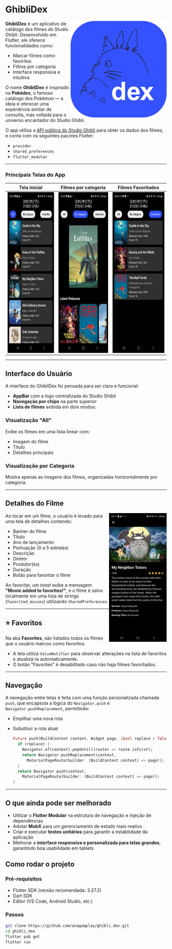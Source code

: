 # GhibliDex

<img src="assets/icone.png" alt="Icone do App" style="height: 300px; width: auto;" align="right"/>

**GhibliDex** é um aplicativo de catálogo dos filmes do Studio Ghibli. Desenvolvido em Flutter, ele oferece funcionalidades como:

- Marcar filmes como favoritos  
- Filtros por categoria  
- Interface responsiva e intuitiva

O nome **GhibliDex** é inspirado na **Pokédex**, o famoso catálogo dos Pokémon — a ideia é oferecer uma experiência similar de consulta, mas voltada para o universo encantador do Studio Ghibli.

O app utiliza a [API pública do Studio Ghibli](https://ghibliapi.vercel.app/) para obter os dados dos filmes, e conta com os seguintes pacotes Flutter:

- `provider`  
- `shared_preferences`  
- `flutter_modular`

---

### Principais Telas do App

|     Tela inicial     | Filmes por categoria |  Filmes Favoritados  |
|:--------------------:|:--------------------:|:--------------------:|
| <img src="assets/all_screen.jpg" alt="Tela inicial" style="height: 500px; width: auto;" /> | <img src="assets/by_category_screen.jpg" alt="Filmes por categoria" style="height: 500px; width: auto;" /> | <img src="assets/favorites_screen.jpg" alt="Filmes Favoritados" style="height: 500px; width: auto;" />


---

## Interface do Usuário

A interface do GhibliDex foi pensada para ser clara e funcional:

- **AppBar** com a logo centralizada do Studio Ghibli  
- **Navegação por chips** na parte superior  
- **Lista de filmes** exibida em dois modos:

### Visualização "All"
Exibe os filmes em uma lista linear com:

- Imagem do filme  
- Título  
- Detalhes principais

### Visualização por Categoria
Mostra apenas as imagens dos filmes, organizadas horizontalmente por categoria.

---

<h2>Detalhes do Filme</h2>

<img src="assets/movie_details_screen.jpg" alt="Detalhes do Filme" style="height: 400px; width: auto;" align="right"/>

<div align="left">
  <p>Ao tocar em um filme, o usuário é levado para uma tela de detalhes contendo:</p>
  <ul>
    <li>Banner do filme</li>
    <li>Título</li>
    <li>Ano de lançamento</li>
    <li>Pontuação (0 a 5 estrelas)</li>
    <li>Descrição</li>
    <li>Diretor</li>
    <li>Produtor(es)</li>
    <li>Duração</li>
    <li>Botão para favoritar o filme</li>
  </ul>
  <p>Ao favoritar, um <em>toast</em> exibe a mensagem <strong>"Movie added to favorites!"</strong>, e o filme é salvo localmente em uma lista de strings (<code>favorited_movies</code>) utilizando <code>SharedPreferences</code>.</p>
</div>

---

## ⭐ Favoritos

Na aba **Favorites**, são listados todos os filmes que o usuário marcou como favoritos.

- A tela utiliza `ValueNotifier` para observar alterações na lista de favoritos e atualizá-la automaticamente.  
- O botão "Favorites" é desabilitado caso não haja filmes favoritados.  

---

## Navegação

A navegação entre telas é feita com uma função personalizada chamada `push`, que encapsula a lógica do `Navigator.push` e `Navigator.pushReplacement`, permitindo:

- Empilhar uma nova rota  
- Substituir a rota atual

  ```dart
  Future push(BuildContext context, Widget page, {bool replace = false}) async {
    if (replace) {
      Navigator.of(context).popUntil((route) => route.isFirst);
      return Navigator.pushReplacement(context,
        MaterialPageRoute(builder: (BuildContext context) => page));
    }
    return Navigator.push(context,
      MaterialPageRoute(builder: (BuildContext context) => page));
  }

---

## O que ainda pode ser melhorado

- Utilizar o **Flutter Modular** na estrutura de navegação e injeção de dependências  
- Adotar **MobX** para um gerenciamento de estado mais reativo  
- Criar e executar **testes unitários** para garantir a estabilidade da aplicação  
- Melhorar a **interface responsiva e personalizada para telas grandes**, garantindo boa usabilidade em tablets

## Como rodar o projeto

### Pré-requisitos

- Flutter SDK (versão recomendada: 3.27.2)
- Dart SDK
- Editor (VS Code, Android Studio, etc.)

### Passos

  ```bash
  git clone https://github.com/anagamplay/ghibli_dex.git
  cd ghibli_dex
  flutter pub get
  flutter run
